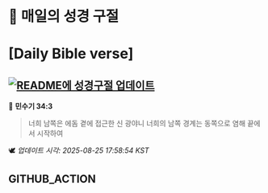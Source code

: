 # 🙏 매일의 성경 구절
# [Daily Bible verse]
## [![README에 성경구절 업데이트](https://github.com/DONGSUKA/first_test/actions/workflows/update-readme-bible.yml/badge.svg)](https://github.com/DONGSUKA/first_test/actions/workflows/update-readme-bible.yml)
<!-- START_BIBLE_VERSE -->
📖 **민수기 34:3**
> 너희 남쪽은 에돔 곁에 접근한 신 광야니 너희의 남쪽 경계는 동쪽으로 염해 끝에서 시작하여

🕊️ _업데이트 시각: 2025-08-25 17:58:54 KST_
  <!-- END_BIBLE_VERSE -->
## GITHUB_ACTION
